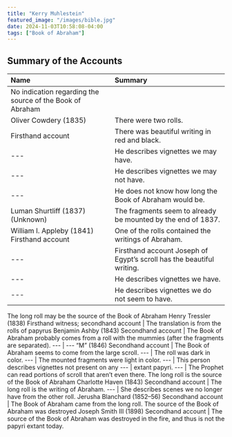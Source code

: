 ```yaml
---
title: "Kerry Muhlestein"
featured_image: "/images/bible.jpg"
date: 2024-11-03T10:58:08-04:00
tags: ["Book of Abraham"]
---
```



Summary of the Accounts
---------------
Name | Summary
:--- | :---
No indication regarding the source of the Book of Abraham | 
Oliver Cowdery (1835) | There were two rolls.
Firsthand account |  There was beautiful writing in red and black.
--- | He describes vignettes we may have.
--- | He describes vignettes we may not have.
--- | He does not know how long the Book of Abraham would be.
Luman Shurtliff (1837) (Unknown) | The fragments seem to already be mounted by the end of 1837.
William I. Appleby (1841) Firsthand account | One of the rolls contained the writings of Abraham.
--- | Firsthand account Joseph of Egypt’s scroll has the beautiful writing.
--- | He describes vignettes we have.
--- | He describes vignettes we do not seem to have.
The long roll may be the source of the Book of Abraham
Henry Tressler (1838) Firsthand witness; secondhand account | The translation is from the rolls of papyrus
Benjamin Ashby (1843) Secondhand account | The Book of Abraham probably comes from a roll with the mummies (after the fragments are separated).
--- | ---
“M” (1846) Secondhand account | The Book of Abraham seems to come from the large scroll.
--- | The roll was dark in color.
--- | The mounted fragments were light in color.
--- | This person describes vignettes not present on any
--- | extant papyri.
--- | The Prophet can read portions of scroll that aren’t even there.
The long roll is the source of the Book of Abraham
Charlotte Haven (1843) Secondhand account | The long roll is the writing of Abraham.
--- | She describes scenes we no longer have from the other roll.
Jerusha Blanchard (1852–56) Secondhand account | The Book of Abraham came from the long roll.
The source of the Book of Abraham was destroyed
Joseph Smith III (1898) Secondhand account | The source of the Book of Abraham was destroyed in the fire, and thus is not the papyri extant today.